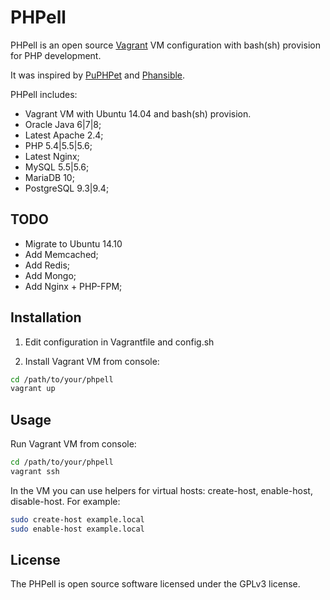 PHPell
======

PHPell is an open source [Vagrant](https://www.vagrantup.com) VM configuration with bash(sh) provision for PHP development.

It was inspired by [PuPHPet](http://puphpet.com) and [Phansible](http://phansible.com).

PHPell includes:

* Vagrant VM with Ubuntu 14.04 and bash(sh) provision.
* Oracle Java 6|7|8;
* Latest Apache 2.4;
* PHP 5.4|5.5|5.6;
* Latest Nginx;
* MySQL 5.5|5.6;
* MariaDB 10;
* PostgreSQL 9.3|9.4;

TODO
----

* Migrate to Ubuntu 14.10
* Add Memcached;
* Add Redis;
* Add Mongo;
* Add Nginx + PHP-FPM;

Installation
------------

1. Edit configuration in Vagrantfile and config.sh

2. Install Vagrant VM from console:

```bash
cd /path/to/your/phpell
vagrant up
```

Usage
-----

Run Vagrant VM from console:

```bash
cd /path/to/your/phpell
vagrant ssh
```

In the VM you can use helpers for virtual hosts: create-host, enable-host, disable-host. For example:

```bash
sudo create-host example.local
sudo enable-host example.local
```

License
-------

The PHPell is open source software licensed under the GPLv3 license.